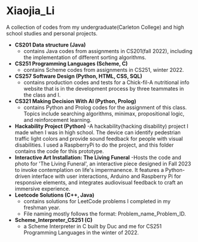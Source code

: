 # Xiaojia_Li
A collection of codes from my undergraduate(Carleton College) and high school studies and personal projects.
* **CS201 Data structure (Java)**
   - contains Java codes from assignments in CS201(fall 2022), including the implementation of different sorting algorithms.
* **CS251 Programming Languages (Scheme, C)**
   - contains Scheme codes from assignments in CS251, winter 2022.
* **CS257 Software Design (Python, HTML, CSS, SQL)**
   - contains production codes and tests for a Chick-fil-A nutritional info website that is in the development process by three teammates in the class and I.
* **CS321 Making Decision With AI (Python, Prolog)**
   - contains Python and Prolog codes for the assignment of this class. Topics include searching algorithms, minimax, propositional logic, and reinforcement learning.
* **Hackability Project (Python)**
   -A hackability(hacking disability) project I made when I was in high school. The device can identify  pedestrian traffic light colors and provide sound feedback for people with visual disabilities. I used a RaspberryPi to do the project, and this folder contains the code for this prototype.
* **Interactive Art Installation: The Living Funeral**
   -Hosts the code and photo for 'The Living Funeral', an interactive piece designed in Fall 2023 to invoke contemplation on life's impermanence. It features a Python-driven interface with user interactions, Arduino and Raspberry Pi for responsive elements, and integrates audiovisual feedback to craft an immersive experience.
* **Leetcode Solutions (C++, Java)**
  - contains solutions for LeetCode problems I completed in my freshman year.
  - File naming mostly follows the format: Problem_name_Problem_ID.
* **Scheme_Interpreter_CS251 (C)**
  - a Scheme Interpreter in C built by Duc and me for CS251 Programming Languages in the winter of 2022.
 
  

